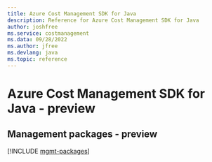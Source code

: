 ```yaml
---
title: Azure Cost Management SDK for Java
description: Reference for Azure Cost Management SDK for Java
author: joshfree
ms.service: costmanagement
ms.data: 09/28/2022
ms.author: jfree
ms.devlang: java
ms.topic: reference
---
```

# Azure Cost Management SDK for Java - preview

## Management packages - preview
[!INCLUDE [mgmt-packages](cost-management-mgmt-index.md)]